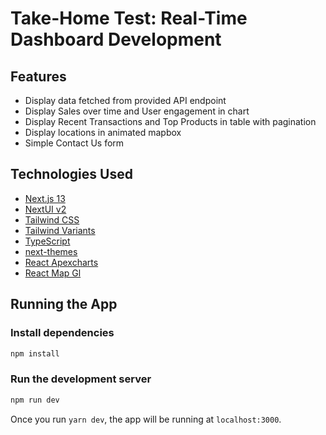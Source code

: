 # Take-Home Test: Real-Time Dashboard Development

## Features

- Display data fetched from provided API endpoint
- Display Sales over time and User engagement in chart
- Display Recent Transactions and Top Products in table with pagination
- Display locations in animated mapbox
- Simple Contact Us form

## Technologies Used

- [Next.js 13](https://nextjs.org/docs/getting-started)
- [NextUI v2](https://nextui.org/)
- [Tailwind CSS](https://tailwindcss.com/)
- [Tailwind Variants](https://tailwind-variants.org)
- [TypeScript](https://www.typescriptlang.org/)
- [next-themes](https://github.com/pacocoursey/next-themes)
- [React Apexcharts](https://apexcharts.com/docs/react-charts/)
- [React Map Gl](https://visgl.github.io/react-map-gl/)

## Running the App

### Install dependencies

```bash
npm install
```

### Run the development server

```bash
npm run dev
```

Once you run `yarn dev`, the app will be running at `localhost:3000`.
